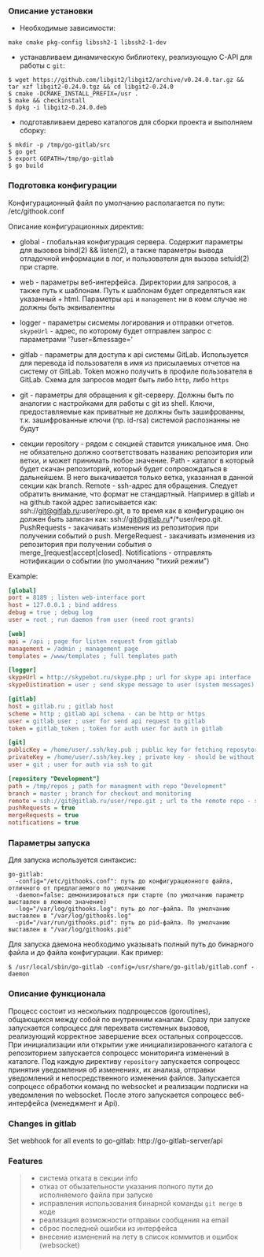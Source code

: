 


### Описание установки

* Необходимые зависимости:

```
make cmake pkg-config libssh2-1 libssh2-1-dev
```

* устанавливаем динамическую библиотеку, реализующую C-API для работы с `git`:

```
$ wget https://github.com/libgit2/libgit2/archive/v0.24.0.tar.gz && tar xzf libgit2-0.24.0.tgz && cd libgit2-0.24.0
$ cmake -DCMAKE_INSTALL_PREFIX=/usr .
$ make && checkinstall
$ dpkg -i libgit2-0.24.0.deb
```

* подготавливаем дерево каталогов для сборки проекта и выполняем сборку:

```
$ mkdir -p /tmp/go-gitlab/src
$ go get 
$ export GOPATH=/tmp/go-gitlab
$ go build
```

### Подготовка конфигурации

Конфигурационный файл по умолчанию располагается по пути: /etc/githook.conf 

Описание конфигурационных директив:

* global - глобальная конфигурация сервера. Содержит параметры для вызовов bind(2) && listen(2), а также параметры вывода отладочной информации в лог, и пользователя для вызова setuid(2) при старте.

* web - параметры веб-интерфейса. Директории для запросов, а также путь к шаблонам. Путь к шаблонам будет определяться как указанный + html. Параметры `api` и `management` ни в коем случае не должны быть эквивалентны

* logger - параметры сисмемы логирования и отправки отчетов. `skypeUrl` - адрес, по которому будет отправлен запрос с параметрами '?user=<skypeDistination>&message=<message from system>'

* gitlab - параметры для доступа к api системы GitLab. Используется для перевода id пользователя в имя из присылаемых отчетов на систему от GitLab. Token можно получить в профиле пользователя в GitLab. Схема для запросов модет быть либо `http`, либо `https`

* git - параметры для обращения к git-серверу. Должны быть по аналогии с настройками для работы с git из shell. Ключи, предоставляемые как приватные не должны быть зашифрованны, т.к. зашифрованные ключи (пр. id-rsa) системой распознанны не будут

* секции repository - рядом с секцией ставится уникальное имя. Оно не обязательно должно соответствовать названию репозитория или ветки, и может принимать любое значение. Path - каталог в который будет скачан репозиторий, который будет сопровождаться в дальнейшем. В него выкачивается только ветка, указанная в данной секции как branch. Remote - ssh-адрес для обращения. Следует обратить внимание, что формат не стандартный. Например в gitlab и на github такой адрес записывается как: ssh://git@gitlab.ru:user/repo.git, в то время как в конфигурацию он должен быть записан как: ssh://git@gitlab.ru*/*user/repo.git. PushRequests - закачивать изменения из репозитория при получении событий о push. MergeRequest - закачивать изменения из репозитория при получении события о merge_[request|accept|closed]. Notifications - отправлять нотификации о событии (по умолчанию "тихий режим")

Example:

``` ini
[global]
port = 8189 ; listen web-interface port
host = 127.0.0.1 ; bind address
debug = true ; debug log
user = root ; run daemon from user (need root grants)

[web]
api = /api ; page for listen request from gitlab
management = /admin ; management page
templates = /www/templates ; full templates path

[logger]
skypeUrl = http://skypebot.ru/skype.php ; url for skype api interface 
skypeDistination = user ; send skype message to user (system messages)

[gitlab]
host = gitlab.ru ; gitlab host
scheme = http ; gitlab api schema - can be http or https
user = gitlab_user ; user for send api request to gitlab
token = gitlab_token ; token for auth user for auth in gitlab

[git]
publicKey = /home/user/.ssh/key.pub ; public key for fetching reposytory via ssh
privateKey = /home/user/.ssh/key.key ; private key - should be without cripto
user = git ; user for auth via ssh to git

[repository "Development"]
path = /tmp/repos ; path for managment with repo "Development"
branch = master ; branch for checkout and monitoring
remote = ssh://git@gitlab.ru/user/repo.git ; url to the remote repo - should be in ssh schema only
pushRequests = true
mergeRequests = true
notifications = true
```

### Параметры запуска

Для запуска используется синтаксис:

```
go-gitlab:
  -config="/etc/githooks.conf": путь до конфигурационного файла, отличного от предлагаемого по умолчанию
  -daemon=false: демонизироваться при старте (по умолчанию параметр выставлен в ложное значение)
  -log="/var/log/githooks.log": путь до лог-файла. По умолчанию выставлен в "/var/log/githooks.log"
  -pid="/var/run/githooks.pid": путь до pid-файла. По умолчанию выставлен в "/var/log/githooks.pid"
```

Для запуска даемона необходимо указывать полный путь до бинарного файла и до файла конфигурации. Как пример:

```
$ /usr/local/sbin/go-gitlab -config=/usr/share/go-gitlab/gitlab.conf -daemon
```

### Описание функционала

Процесс состоит из нескольких подпроцессов (goroutines), общающихся между собой по внутренним каналам.
Сразу при запуске запускается сопроцесс для перехвата системных вызовов, реализующий корректное завершение всех остальных сопроцессов.
При инициализации или открытии уже инициализированного каталога с репозиторием запускается сопроцесс мониторинга изменений в каталоге.
Под каждую директиву `repository` запускается сопроцесс принятия уведомления об изменениях, их анализа, отправки уведомлений и непосредственного изменения файлов.
Запускается сопроцесс обработки команд по websocket и реализации подписки на уведомления по websocket.
После этого запускается сопроцесс веб-интерфейса (менеджмент и Api).


### Changes in gitlab
Set webhook for all events to go-gitlab: http://go-gitlab-server/api

### Features
> * система отката в секции info
> * отказ от обызательности указания полного пути до исполняемого файла при запуске
> * исправления использования бинарной команды `git merge` в коде
> * реализация возможности отправки сообщения на email
> * сброс последней ошибки из интерфейса
> * внесение изменений на лету в список коммитов и ошибок (websocket)
